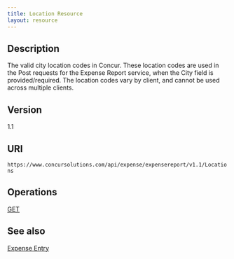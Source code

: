 ```yaml
---
title: Location Resource 
layout: resource
---
```






## Description
The valid city location codes in Concur. These location codes are used in the Post requests for the Expense Report service, when the City field is provided/required. The location codes vary by client, and cannot be used across multiple clients.

## Version
1.1

## URI
`https://www.concursolutions.com/api/expense/expensereport/v1.1/Locations`

## Operations
[GET][1]

## See also
[Expense Entry][2]



[1]: https://developer.concur.com/expense-report/location-resource/location-resource-get
[2]: https://developer.concur.com/expense-report/expense-entry-resource
